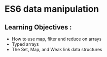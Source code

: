 # ES6 data manipulation

## Learning Objectives :

- How to use map, filter and reduce on arrays
- Typed arrays
- The Set, Map, and Weak link data structures

